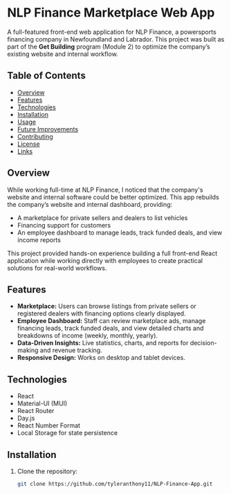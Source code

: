 # NLP Finance Marketplace Web App

A full-featured front-end web application for NLP Finance, a powersports financing company in Newfoundland and Labrador. This project was built as part of the **Get Building** program (Module 2) to optimize the company’s existing website and internal workflow.

## Table of Contents
- [Overview](#overview)  
- [Features](#features)  
- [Technologies](#technologies)  
- [Installation](#installation)  
- [Usage](#usage)  
- [Future Improvements](#future-improvements)  
- [Contributing](#contributing)  
- [License](#license)  
- [Links](#links)  

## Overview
While working full-time at NLP Finance, I noticed that the company's website and internal software could be better optimized. This app rebuilds the company’s website and internal dashboard, providing:

- A marketplace for private sellers and dealers to list vehicles  
- Financing support for customers  
- An employee dashboard to manage leads, track funded deals, and view income reports  

This project provided hands-on experience building a full front-end React application while working directly with employees to create practical solutions for real-world workflows.

## Features
- **Marketplace:** Users can browse listings from private sellers or registered dealers with financing options clearly displayed.  
- **Employee Dashboard:** Staff can review marketplace ads, manage financing leads, track funded deals, and view detailed charts and breakdowns of income (weekly, monthly, yearly).  
- **Data-Driven Insights:** Live statistics, charts, and reports for decision-making and revenue tracking.  
- **Responsive Design:** Works on desktop and tablet devices.

## Technologies
- React  
- Material-UI (MUI)  
- React Router  
- Day.js  
- React Number Format  
- Local Storage for state persistence  

## Installation
1. Clone the repository:  
   ```bash
   git clone https://github.com/tyleranthony11/NLP-Finance-App.git
